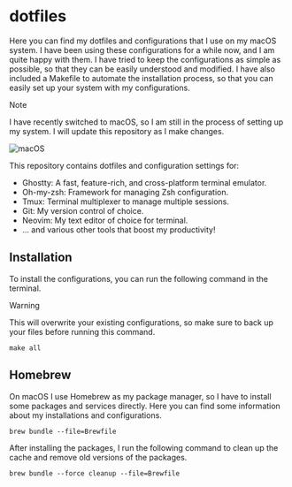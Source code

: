 # dotfiles

Here you can find my dotfiles and configurations that I use on my macOS system. I have been using these configurations for a while now, and I am quite happy with them. I have tried to keep the configurations as simple as possible, so that they can be easily understood and modified. I have also included a Makefile to automate the installation process, so that you can easily set up your system with my configurations.

> [!NOTE]
> I have recently switched to macOS, so I am still in the process of setting up my system. I will update this repository as I make changes.

![macOS](https://github.com/user-attachments/assets/151c647f-e540-444b-af90-9d9bb6d5661c)

This repository contains dotfiles and configuration settings for:

- Ghostty: A fast, feature-rich, and cross-platform terminal emulator.
- Oh-my-zsh: Framework for managing Zsh configuration.
- Tmux: Terminal multiplexer to manage multiple sessions.
- Git: My version control of choice.
- Neovim: My text editor of choice for terminal.
- ... and various other tools that boost my productivity!

## Installation

To install the configurations, you can run the following command in the terminal.

> [!WARNING]
> This will overwrite your existing configurations, so make sure to back up your files before running this command.

```shell
make all
```

## Homebrew

On macOS I use Homebrew as my package manager, so I have to install some packages and services directly. Here you can find some information about my installations and configurations.

```shell
brew bundle --file=Brewfile
```
After installing the packages, I run the following command to clean up the cache and remove old versions of the packages.

```shell
brew bundle --force cleanup --file=Brewfile
```
